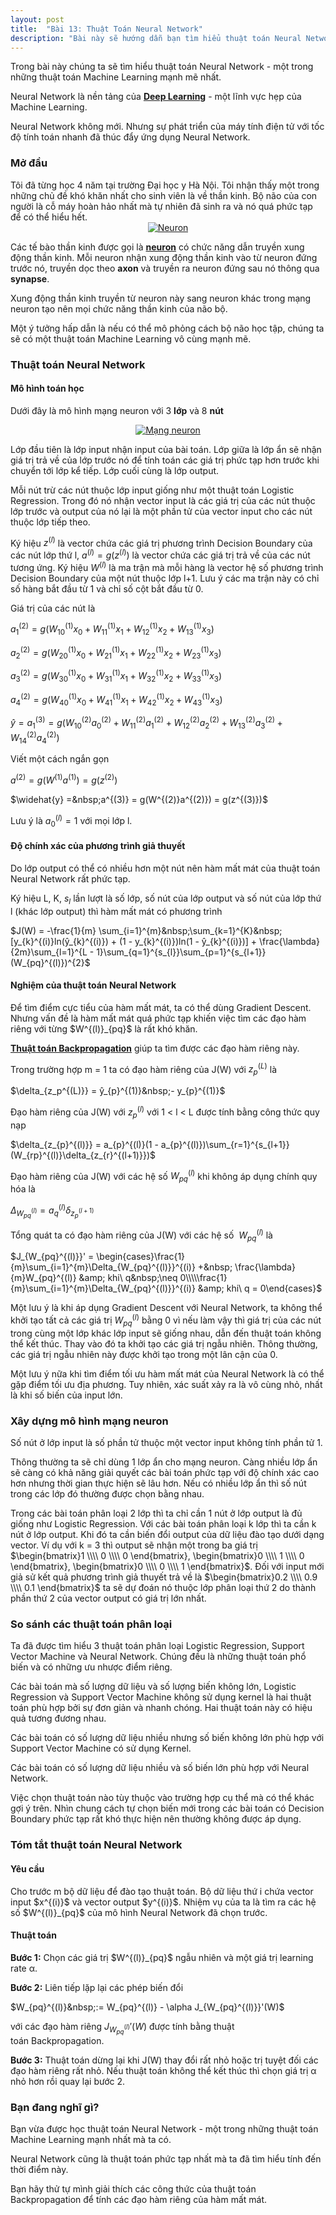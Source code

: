```yaml
---
layout: post
title:  "Bài 13: Thuật Toán Neural Network"
description: "Bài này sẽ hướng dẫn bạn tìm hiểu thuật toán Neural Network - một thuật toán rất mạnh mẽ trong Machine Learning."
---
```


Trong bài này chúng ta sẽ tìm hiểu thuật toán Neural Network - một trong những thuật toán Machine Learning mạnh mẽ nhất.

Neural Network là nền tảng của&nbsp;<b><a href="https://en.wikipedia.org/wiki/Deep_learning" target="_blank">Deep Learning</a></b> - một lĩnh vực hẹp của Machine Learning.

Neural Network không mới. Nhưng sự phát triển của máy tính điện tử với tốc độ tính toán nhanh đã thúc đẩy ứng dụng Neural Network.
<!--more-->
<h3>
Mở đầu</h3>
Tôi đã từng học 4 năm tại trường Đại học y Hà Nội. Tôi nhận thấy một trong những chủ đề khó khăn nhất cho sinh viên là về thần kinh. Bộ não của con người là cỗ máy hoàn hảo nhất mà tự nhiên đã sinh ra và nó quá phức tạp để có thể hiểu hết.

<div class="separator" style="clear: both; text-align: center;">
<a href="https://2.bp.blogspot.com/-M_8YkH5NcR8/XDblPxWcuAI/AAAAAAAAEP0/u3URf2AkeSEUYN4jNqrcvMXJIFVZ5zuEACLcBGAs/s1600/2-whyareneuron.jpg" imageanchor="1" style="margin-left: 1em; margin-right: 1em;"><img alt="Neuron" border="0" data-original-height="243" data-original-width="500" src="https://2.bp.blogspot.com/-M_8YkH5NcR8/XDblPxWcuAI/AAAAAAAAEP0/u3URf2AkeSEUYN4jNqrcvMXJIFVZ5zuEACLcBGAs/s1600/2-whyareneuron.jpg" title="Neuron" /></a></div>

Các tế bào thần kinh được gọi là <b><a href="https://en.wikipedia.org/wiki/Neuron" target="_blank">neuron</a></b> có chức năng dẫn truyền xung động thần kinh. Mỗi neuron nhận xung động thần kinh vào từ neuron đứng trước nó, truyền dọc theo <b>axon</b> và truyền ra neuron đứng sau nó thông qua <b>synapse</b>.

Xung động thần kinh truyền từ neuron này sang neuron khác trong mạng neuron tạo nên mọi chức năng thần kinh của não bộ.

Một ý tưởng hấp dẫn là nếu có thể mô phỏng cách bộ não học tập, chúng ta sẽ có một thuật toán Machine Learning vô cùng mạnh mẽ.
<h3>
Thuật toán Neural Network</h3>
<h4>
Mô hình toán học</h4>

Dưới đây là mô hình mạng neuron với 3&nbsp;<b>lớp</b> và 8&nbsp;<b>nút</b>

<div class="separator" style="clear: both; text-align: center;">
<a href="https://1.bp.blogspot.com/-DUEH03NMRAo/XDbyb9HdPJI/AAAAAAAAEQM/7ymwom31C0I_BLX2BDTAHxr4Xgia4vq6wCLcBGAs/s1600/1_-a-flCLHLCGM0-7TOcNJnQ.png" imageanchor="1" style="margin-left: 1em; margin-right: 1em;"><img alt="Mạng neuron" border="0" data-original-height="351" data-original-width="500" src="https://1.bp.blogspot.com/-DUEH03NMRAo/XDbyb9HdPJI/AAAAAAAAEQM/7ymwom31C0I_BLX2BDTAHxr4Xgia4vq6wCLcBGAs/s1600/1_-a-flCLHLCGM0-7TOcNJnQ.png" title="Mạng neuron" /></a></div>

Lớp đầu tiên là lớp input nhận input của bài toán. Lớp giữa là lớp ẩn sẽ nhận giá trị trả về của lớp trước nó để tính toán các giá trị phức tạp hơn trước khi chuyển tới lớp kể tiếp. Lớp cuối cùng là lớp output.

Mỗi nút trừ các nút thuộc lớp input giống như một thuật toán Logistic Regression. Trong đó nó nhận vector input là các giá trị của các nút thuộc lớp trước và output của nó lại là một phần tử của vector input cho các nút thuộc lớp tiếp theo.

Ký hiệu $z^{(l)}$ là vector chứa các giá trị phương trình Decision Boundary của các nút lớp thứ l, $a^{(l)} = g(z^{(l)})$ là vector chứa các giá trị trả về của các nút tương ứng. Ký hiệu $W^{(l)}$ là ma trận mà mỗi hàng là vector hệ số phương trình Decision Boundary của một nút thuộc lớp l+1. Lưu ý các ma trận này có chỉ số hàng bắt đầu từ 1 và chỉ số cột bắt đầu từ 0.

Giá trị của các nút là

$a_{1}^{(2)} = g(W_{10}^{(1)}x_{0} + W_{11}^{(1)}x_{1} + W_{12}^{(1)}x_{2} + W_{13}^{(1)}x_{3})$

$a_{2}^{(2)} = g(W_{20}^{(1)}x_{0} + W_{21}^{(1)}x_{1} + W_{22}^{(1)}x_{2} + W_{23}^{(1)}x_{3})$

$a_{3}^{(2)} = g(W_{30}^{(1)}x_{0} + W_{31}^{(1)}x_{1} + W_{32}^{(1)}x_{2} + W_{33}^{(1)}x_{3})$

$a_{4}^{(2)} = g(W_{40}^{(1)}x_{0} + W_{41}^{(1)}x_{1} + W_{42}^{(1)}x_{2} + W_{43}^{(1)}x_{3})$

$\widehat{y} = a_{1}^{(3)} = g(W_{10}^{(2)}a_{0}^{(2)} + W_{11}^{(2)}a_{1}^{(2)} + W_{12}^{(2)}a_{2}^{(2)} + W_{13}^{(2)}a_{3}^{(2)} + W_{14}^{(2)}a_{4}^{(2)})$

Viết một cách ngắn gọn

$a^{(2)} = g(W^{(1)}a^{(1)}) = g(z^{(2)})$

$\widehat{y} =&nbsp;a^{(3)} = g(W^{(2)}a^{(2)}) = g(z^{(3)})$

Lưu ý là $a^{(l)}_{0} = 1$ với mọi lớp l.
<h4>
Độ chính xác của phương trình giả thuyết</h4>
Do lớp output có thể có nhiều hơn một nút nên hàm mất mát của thuật toán Neural Network rất phức tạp.

Ký hiệu L, K, $s_{l}$ lần lượt là số lớp, số nút của lớp output và số nút của lớp thứ l (khác lớp output) thì hàm mất mát có phương trình

$J(W) = -\frac{1}{m} \sum_{i=1}^{m}&nbsp;\sum_{k=1}^{K}&nbsp;[y_{k}^{(i)}ln(ŷ_{k}^{(i)}) + (1 - y_{k}^{(i)})ln(1 - ŷ_{k}^{(i)})] + \frac{\lambda}{2m}\sum_{l=1}^{L - 1}\sum_{q=1}^{s_{l}}\sum_{p=1}^{s_{l+1}} (W_{pq}^{(l)})^{2}$
<h4>
Nghiệm của thuật toán Neural Network</h4>
Để tìm điểm cực tiểu của hàm mất mát, ta có thể dùng Gradient Descent. Nhưng vấn đề là hàm mất mát quá phức tạp khiến việc tìm các đạo hàm riêng với từng $W^{(l)}_{pq}$ là rất khó khăn.

<a href="https://en.wikipedia.org/wiki/Backpropagation" target="_blank"><b>Thuật toán Backpropagation</b></a>&nbsp;giúp ta tìm được các đạo hàm riêng này.

Trong trường hợp m = 1 ta có đạo hàm riêng của J(W) với $z_{p}^{(L)}$ là

$\delta_{z_p^{(L)}} = ŷ_{p}^{(1)}&nbsp;- y_{p}^{(1)}$

Đạo hàm riêng của J(W) với $z^{(l)}_{p}$ với 1 &lt; l &lt; L được tính bằng công thức quy nạp

$\delta_{z_{p}^{(l)}} = a_{p}^{(l)}(1 - a_{p}^{(l)})\sum_{r=1}^{s_{l+1}} (W_{rp}^{(l)}\delta_{z_{r}^{(l+1)}})$

Đạo hàm riêng của J(W) với các hệ số $W^{(l)}_{pq}$ khi không áp dụng chính quy hóa là

$\Delta_{W_{pq}^{(l)}} = a_{q}^{(l)}\delta_{z_{p}^{(l+1)}}$

Tổng quát ta có đạo hàm riêng của J(W) với các hệ số&nbsp; $W_{pq}^{(l)}$&nbsp;là

$J_{W_{pq}^{(l)}}' = \begin{cases}\frac{1}{m}\sum_{i=1}^{m}\Delta_{W_{pq}^{(l)}}^{(i)} +&nbsp; \frac{\lambda}{m}W_{pq}^{(l)} &amp; khi\ q&nbsp;\neq 0\\\\\frac{1}{m}\sum_{i=1}^{m}\Delta_{W_{pq}^{(l)}}^{(i)} &amp; khi\ q = 0\end{cases}$

Một lưu ý là khi áp dụng Gradient Descent với Neural Network, ta không thể khởi tạo tất cả các giá trị $W^{(l)}_{pq}$ bằng 0 vì nếu làm vậy thì giá trị của các nút trong cùng một lớp khác lớp input sẽ giống nhau, dẫn đến thuật toán không thể kết thúc. Thay vào đó ta khởi tạo các giá trị ngẫu nhiên. Thông thường, các giá trị ngẫu nhiên này được khởi tạo trong một lân cận của 0.

Một lưu ý nữa khi tìm điểm tối ưu hàm mất mát của Neural Network là có thể gặp điểm tối ưu địa phương. Tuy nhiên, xác suất xảy ra là vô cùng nhỏ, nhất là khi số biến của input lớn.
<h3>
Xây dựng mô hình mạng neuron</h3>
Số nút ở lớp input là số phần tử thuộc một vector input không tính phần tử 1.

Thông thường ta sẽ chỉ dùng 1 lớp ẩn cho mạng neuron. Càng nhiều lớp ẩn sẽ càng có khả năng giải quyết các bài toán phức tạp với độ chính xác cao hơn nhưng thời gian thực hiện sẽ lâu hơn. Nếu có nhiều lớp ẩn thì số nút trong các lớp đó thường được chọn bằng nhau.

Trong các bài toán phân loại 2 lớp thì ta chỉ cần 1 nút ở lớp output là đủ giống như Logistic Regression. Với các bài toán phân loại k lớp thì ta cần k nút ở lớp output. Khi đó ta cần biến đổi output của dữ liệu đào tạo dưới dạng vector. Ví dụ với k = 3 thì output sẽ nhận một trong ba giá trị $\begin{bmatrix}1 \\\\ 0 \\\\ 0 \end{bmatrix}, \begin{bmatrix}0 \\\\ 1 \\\\ 0 \end{bmatrix}, \begin{bmatrix}0 \\\\ 0 \\\\ 1 \end{bmatrix}$. Đối với input mới giả sử kết quả phương trình giả thuyết trả về là $\begin{bmatrix}0.2 \\\\ 0.9 \\\\ 0.1 \end{bmatrix}$ ta sẽ dự đoán nó thuộc lớp phân loại thứ 2 do thành phần thứ 2 của vector output có giá trị lớn nhất.
<h3>
So sánh các thuật toán phân loại</h3>
Ta đã được tìm hiểu 3 thuật toán phân loại Logistic Regression, Support Vector Machine và Neural Network. Chúng đều là những thuật toán phổ biến và có những ưu nhược điểm riêng.

Các bài toán mà số lượng dữ liệu và số lượng biến không lớn, Logistic Regression và Support Vector Machine không sử dụng kernel là hai thuật toán phù hợp bởi sự đơn giản và nhanh chóng. Hai thuật toán này có hiệu quả tương đương nhau.

Các bài toán có số lượng dữ liệu nhiều nhưng số biến không lớn phù hợp với Support Vector Machine có sử dụng Kernel.

Các bài toán có số lượng dữ liệu nhiều và số biến lớn phù hợp với Neural Network.

Việc chọn thuật toán nào tùy thuộc vào trường hợp cụ thể mà có thể khác gợi ý trên. Nhìn chung cách tự chọn biến mới trong các bài toán có Decision Boundary phức tạp rất khó thực hiện nên thường không được áp dụng.
<h3>
Tóm tắt thuật toán Neural Network</h3>
<h4>
Yêu cầu</h4>
Cho trước m bộ dữ liệu để đào tạo thuật toán. Bộ dữ liệu thứ i chứa vector input $x^{(i)}$ và vector output $y^{(i)}$. Nhiệm vụ của ta là tìm ra các hệ số $W^{(l)}_{pq}$ của mô hình Neural Network đã chọn trước.
<h4>
</h4>
<h4>
Thuật toán</h4>
<strong>Bước 1:</strong>&nbsp;Chọn các giá trị $W^{(l)}_{pq}$ ngẫu nhiên và một giá trị learning rate&nbsp;α.

<strong>Bước 2:</strong>&nbsp;Liên tiếp lặp lại các phép biến đổi

$W_{pq}^{(l)}&nbsp;:= W_{pq}^{(l)} - \alpha J_{W_{pq}^{(l)}}'(W)$

với các đạo hàm riêng $J_{W_{pq}^{(l)}}'(W)$ được tính bằng thuật toán&nbsp;Backpropagation.

<strong>Bước 3:</strong>&nbsp;Thuật toán dừng lại khi J(W) thay đổi rất nhỏ hoặc trị tuyệt đối các đạo hàm riêng rất nhỏ. Nếu thuật toán không thể kết thúc thì chọn giá trị&nbsp;α nhỏ hơn rồi quay lại bước 2.
<h3>
Bạn đang nghĩ gì?</h3>
Bạn vừa được học thuật toán Neural Network - một trong những thuật toán Machine Learning mạnh nhất mà ta có.

Neural Network cũng là thuật toán phức tạp nhất mà ta đã tìm hiểu tính đến thời điểm này.

Bạn hãy thử tự mình giải thích các công thức của thuật toán Backpropagation để tính các đạo hàm riêng của hàm mất mát.